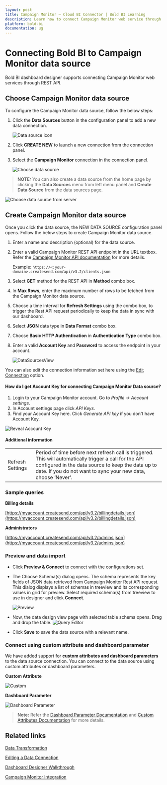 ```yaml
---
layout: post
title: Campaign Monitor – Cloud BI Connector | Bold BI Learning
description: Learn how to connect Campaign Monitor web service through basic http authentication with Bold BI Cloud and create data source for widget configuration.
platform: bold-bi
documentation: ug
---
```


# Connecting Bold BI to Campaign Monitor data source
Bold BI dashboard designer supports connecting Campaign Monitor web services through REST API. 

## Choose Campaign Monitor data source
To configure the Campaign Monitor data source, follow the below steps:
1. Click the **Data Sources** button in the configuration panel to add a new data connection.

   ![Data source icon](/static/assets/working-with-datasource/data-connectors/images/common/DataSourcesIcon.png)

2. Click **CREATE NEW** to launch a new connection from the connection panel.
3. Select the **Campaign Monitor** connection in the connection panel.

   ![Choose data source](/static/assets/working-with-datasource/data-connectors/images/campaign-monitor/ChooseDS.png)

> **NOTE:**  You can also create a data source from the home page by clicking the **Data Sources** menu from left menu panel and **Create Data Source** from the data sources page.

   ![Choose data source from server](/static/assets/working-with-datasource/data-connectors/images/campaign-monitor/ChooseDS_server.png)

## Create Campaign Monitor data source
Once you click the data source, the NEW DATA SOURCE configuration panel opens. Follow the below steps to create Campaign Monitor data source.
1. Enter a name and description (optional) for the data source.
2. Enter a valid Campaign Monitor REST API endpoint in the URL textbox. Refer the [Campaign Monitor API documentation](https://www.campaignmonitor.com/api/) for more details.

    Example: `https://<:your-domain>.createsend.com/api/v3.2/clients.json`

3. Select **GET** method for the REST API in **Method** combo box.
4. In **Max Rows**, enter the maximum number of rows to be fetched from the Campaign Monitor data source.
5. Choose a time interval for **Refresh Settings** using the combo box, to trigger the Rest API request periodically to keep the data in sync with our dashboard.  
6. Select **JSON** data type in **Data Format** combo box.
7. Choose **Basic HTTP Authentication** in **Authentication Type** combo box.
7. Enter a valid **Account Key** and **Password** to access the endpoint in your account.

    ![DataSourcesView](/static/assets/working-with-datasource/data-connectors/images/campaign-monitor/DataSourcesView.png)

You can also edit the connection information set here using the [Edit Connection](/working-with-data-sources/editing-a-data-connection/) option.

#### How do I get Account Key for connecting Campaign Monitor Data source?

1. Login to your Campaign Monitor account. Go to *Profile -> Account settings*.
2. In Account settings page click *API Keys*.
3. Find your Account Key here. Click *Generate API key* if you don't have Account Key.

![Reveal Account Key](/static/assets/working-with-datasource/data-connectors/images/campaign-monitor/APIKey.png)

#### Additional information
<table width="600">
<tr>
<td>
Refresh Settings
</td>
<td>
Period of time before next refresh call is triggered. This will automatically trigger a call for the API configured in the data source to keep the data up to date. If you do not want to sync your new data, choose ‘Never’.
</td>
</tr>
</table>

### Sample queries

**Billing details**

[https://myaccount.createsend.com/api/v3.2/billingdetails.json](https://myaccount.createsend.com/api/v3.2/billingdetails.json)

**Administrators**

[https://myaccount.createsend.com/api/v3.2/admins.json](https://myaccount.createsend.com/api/v3.2/admins.json)

### Preview and data import
* Click **Preview & Connect** to connect with the configurations set.
* The Choose Schema(s) dialog opens. The schema represents the key fields of JSON data retrieved from Campaign Monitor Rest API request. This dialog displays a list of schemas in treeview and its corresponding values in grid for preview. Select required schema(s) from treeview to use in designer and click **Connect**.

   ![Preview](/static/assets/working-with-datasource/data-connectors/images/common/Preview.png)

* Now, the data design view page with selected table schema opens. Drag and drop the table.
   ![Query Editor](/static/assets/working-with-datasource/data-connectors/images/common/QueryEditor.png)

* Click **Save** to save the data source with a relevant name.

### Connect using custom attribute and dashboard parameter

We have added support for **custom attributes and dashboard parameters** to the data source connection. You can connect to the data source using custom attributes or dashboard parameters.

**Custom Attribute**

![Custom](/static/assets/working-with-datasource/data-connectors/images/campaign-monitor/Custom.png)

**Dashboard Parameter**

![Dashboard Parameter](/static/assets/working-with-datasource/data-connectors/images/campaign-monitor/Dashboardparameter.png)

>**Note:** Refer the [Dashboard Parameter Documentation](https://help.boldbi.com/working-with-data-sources/dashboard-parameter/) and [Custom Attributes Documentation](https://help.boldbi.com/working-with-data-sources/configuring-custom-attribute/) for more details.

## Related links
[Data Transformation](/working-with-data-sources/data-modeling/joining-table/)

[Editing a Data Connection](/working-with-data-sources/editing-a-data-connection/)   

[Dashboard Designer Walkthrough](/getting-started/creating-dashboard/)

[Campaign Monitor Integration](https://www.boldbi.com/integrations/campaign-monitor)



























